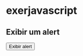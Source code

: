 # exerjavascript
<!DOCTYPE html>
<html>
<head>
<title> 
</title> 
<meta charset="utf-8">
</head> 
<body> 
    <h2>Exibir um alert</h2>
    <input type="button" value="Exibir alert" onclick=exibeAlert()>

<script>
    function exibeAlert(){
        alert("alert!");
    }
</script>
</body> 
</html>     

